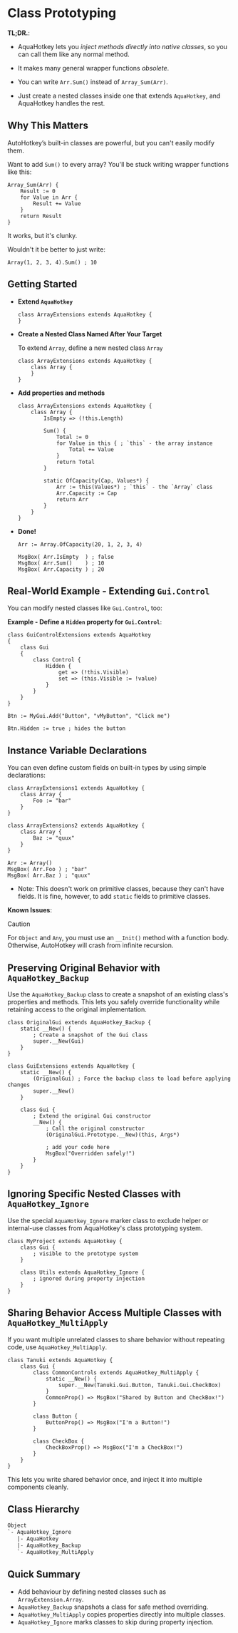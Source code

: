 # Class Prototyping

**TL;DR.**:

- AquaHotkey lets you *inject methods directly into native classes*, so you can
  call them like any normal method.

- It makes many general wrapper functions *obsolete*.
- You can write `Arr.Sum()` instead of `Array_Sum(Arr)`.
- Just create a nested classes inside one that extends `AquaHotkey`,
  and AquaHotkey handles the rest.

## Why This Matters

AutoHotkey’s built-in classes are powerful, but you can't easily modify them.

Want to add `Sum()` to every array? You'll be stuck writing wrapper functions
like this:

```ahk
Array_Sum(Arr) {
    Result := 0
    for Value in Arr {
        Result += Value
    }
    return Result
}
```

It works, but it's clunky.

Wouldn't it be better to just write:

```ahk
Array(1, 2, 3, 4).Sum() ; 10
```

## Getting Started

- **Extend `AquaHotkey`**

    ```ahk
    class ArrayExtensions extends AquaHotkey {
    }
    ```

- **Create a Nested Class Named After Your Target**

    To extend `Array`, define a new nested class `Array`

    ```ahk
    class ArrayExtensions extends AquaHotkey {
        class Array {
        }
    }
    ```

- **Add properties and methods**

    ```ahk
    class ArrayExtensions extends AquaHotkey {
        class Array {
            IsEmpty => (!this.Length)

            Sum() {
                Total := 0
                for Value in this { ; `this` - the array instance
                    Total += Value
                }
                return Total
            }

            static OfCapacity(Cap, Values*) {
                Arr := this(Values*) ; `this` - the `Array` class
                Arr.Capacity := Cap
                return Arr
            }
        }
    }
    ```

- **Done!**

    ```ahk
    Arr := Array.OfCapacity(20, 1, 2, 3, 4)

    MsgBox( Arr.IsEmpty  ) ; false
    MsgBox( Arr.Sum()    ) ; 10
    MsgBox( Arr.Capacity ) ; 20
    ```

## Real-World Example - Extending `Gui.Control`

You can modify nested classes like `Gui.Control`, too:

**Example - Define a `Hidden` property for `Gui.Control`**:

```ahk
class GuiControlExtensions extends AquaHotkey
{
    class Gui
    {
        class Control {
            Hidden {
                get => (!this.Visible)
                set => (this.Visible := !value)
            }
        }
    }
}

Btn := MyGui.Add("Button", "vMyButton", "Click me")

Btn.Hidden := true ; hides the button
```

## Instance Variable Declarations

You can even define custom fields on built-in types by using simple
declarations:

```ahk
class ArrayExtensions1 extends AquaHotkey {
    class Array {
        Foo := "bar"
    }
}

class ArrayExtensions2 extends AquaHotkey {
    class Array {
        Baz := "quux"
    }
}

Arr := Array()
MsgBox( Arr.Foo ) ; "bar"
MsgBox( Arr.Baz ) ; "quux"
```

- Note: This doesn't work on primitive classes, because they can't have fields.
        It is fine, however, to add `static` fields to primitive classes.

**Known Issues**:

> [!CAUTION]
>For `Object` and `Any`, you must use an `__Init()` method with a function body.
>Otherwise, AutoHotkey will crash from infinite recursion.

## Preserving Original Behavior with `AquaHotkey_Backup`

Use the `AquaHotkey_Backup` class to create a snapshot of an existing class's
properties and methods. This lets you safely override functionality while
retaining access to the original implementation.

```ahk
class OriginalGui extends AquaHotkey_Backup {
    static __New() {
        ; Create a snapshot of the Gui class
        super.__New(Gui)
    }
}

class GuiExtensions extends AquaHotkey {
    static __New() {
        (OriginalGui) ; Force the backup class to load before applying changes
        super.__New()
    }
    
    class Gui {
        ; Extend the original Gui constructor
        __New() {
            ; Call the original constructor
            (OriginalGui.Prototype.__New)(this, Args*)

            ; add your code here
            MsgBox("Overridden safely!")
        }
    }
}
```

## Ignoring Specific Nested Classes with `AquaHotkey_Ignore`

Use the special `AquaHotkey_Ignore` marker class to exclude helper or
internal-use classes from AquaHotkey's class prototyping system.

```ahk
class MyProject extends AquaHotkey {
    class Gui {
        ; visible to the prototype system
    }

    class Utils extends AquaHotkey_Ignore {
        ; ignored during property injection
    }
}
```

## Sharing Behavior Access Multiple Classes with `AquaHotkey_MultiApply`

If you want multiple unrelated classes to share behavior without repeating
code, use `AquaHotkey_MultiApply`.

```ahk
class Tanuki extends AquaHotkey {
    class Gui {
        class CommonControls extends AquaHotkey_MultiApply {
            static __New() {
                super.__New(Tanuki.Gui.Button, Tanuki.Gui.CheckBox)
            }
            CommonProp() => MsgBox("Shared by Button and CheckBox!")
        }

        class Button {
            ButtonProp() => MsgBox("I'm a Button!")
        }

        class CheckBox {
            CheckBoxProp() => MsgBox("I'm a CheckBox!")
        }
    }
}
```

This lets you write shared behavior once, and inject it into multiple
components cleanly.

## Class Hierarchy

```txt
Object
`- AquaHotkey_Ignore
   |- AquaHotkey
   |- AquaHotkey_Backup
   `- AquaHotkey_MultiApply
```

## Quick Summary

- Add behaviour by defining nested classes such as `ArrayExtension.Array`.
- `AquaHotkey_Backup` snapshots a class for safe method overriding.
- `AquaHotkey_MultiApply` copies properties directly into multiple classes.
- `AquaHotkey_Ignore` marks classes to skip during property injection.
